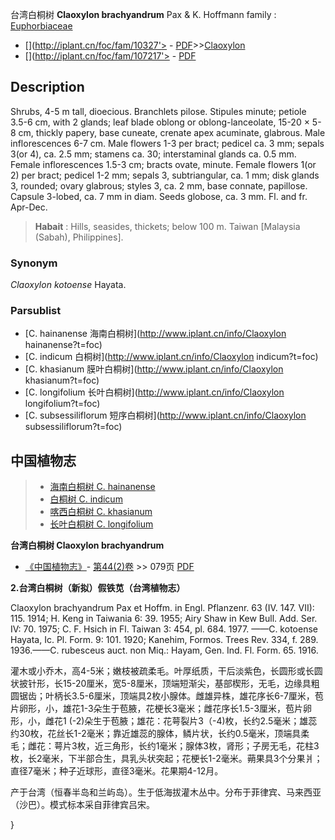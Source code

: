 台湾白桐树 **Claoxylon brachyandrum** Pax & K. Hoffmann
family : [Euphorbiaceae](http://www.iplant.cn/info/Euphorbiaceae?t=foc)
* [](http://iplant.cn/foc/fam/10327'> - [PDF](http://iplant.cn/foc/pdf/Euphorbiaceae.pdf)>>[Claoxylon](http://www.iplant.cn/info/Claoxylon?t=foc)
* [](http://iplant.cn/foc/fam/107217'> - [PDF](http://www.iplant.cn/foc/pdf/Claoxylon.pdf)

## Description

Shrubs, 4-5 m tall, dioecious. Branchlets pilose. Stipules minute; petiole 3.5-6 cm, with 2 glands; leaf blade oblong or oblong-lanceolate, 15-20 × 5-8 cm, thickly papery, base cuneate, crenate apex acuminate, glabrous. Male inflorescences 6-7 cm. Male flowers 1-3 per bract; pedicel ca. 3 mm; sepals 3(or 4), ca. 2.5 mm; stamens ca. 30; interstaminal glands ca. 0.5 mm. Female inflorescences 1.5-3 cm; bracts ovate, minute. Female flowers 1(or 2) per bract; pedicel 1-2 mm; sepals 3, subtriangular, ca. 1 mm; disk glands 3, rounded; ovary glabrous; styles 3, ca. 2 mm, base connate, papillose. Capsule 3-lobed, ca. 7 mm in diam. Seeds globose, ca. 3 mm. Fl. and fr. Apr-Dec.

> **Habait** : 
> Hills, seasides, thickets; below 100 m. Taiwan [Malaysia (Sabah), Philippines].

### Synonym
*Claoxylon kotoense* Hayata.


### Parsublist

* [C.  hainanense  海南白桐树](http://www.iplant.cn/info/Claoxylon hainanense?t=foc)
* [C.  indicum  白桐树](http://www.iplant.cn/info/Claoxylon indicum?t=foc)
* [C.  khasianum  膜叶白桐树](http://www.iplant.cn/info/Claoxylon khasianum?t=foc)
* [C.  longifolium  长叶白桐树](http://www.iplant.cn/info/Claoxylon longifolium?t=foc)
* [C.  subsessiliflorum  短序白桐树](http://www.iplant.cn/info/Claoxylon subsessiliflorum?t=foc)

## 中国植物志

> * [海南白桐树  C.  hainanense](Claoxylon-hainanense-海南白桐树.md)
> * [白桐树  C.  indicum](Claoxylon-indicum-白桐树.md)
> * [喀西白桐树  C.  khasianum](Claoxylon-khasianum-膜叶白桐树.md)
> * [长叶白桐树  C.  longifolium](Claoxylon-longifolium-长叶白桐树.md)

**台湾白桐树 Claoxylon brachyandrum**

* [《中国植物志》](http://www.iplant.cn/frps)- [第44(2)卷](http://www.iplant.cn/frps/vol/44(2)) >> 079页 [PDF](http://www.iplant.cn/frps/pdf/44(2)/079.PDF)

**2.台湾白桐树（新拟）假铁苋（台湾植物志）**

Claoxylon brachyandrum Pax et Hoffm. in Engl. Pflanzenr. 63 (IV. 147. VII): 115. 1914; H. Keng in Taiwania 6: 39. 1955; Airy Shaw in Kew Bull. Add. Ser. IV: 70. 1975; C. F. Hsich in Fl. Taiwan 3: 454, pl. 684. 1977. ——C. kotoense Hayata, Ic. Pl. Form. 9: 101. 1920; Kanehim, Formos. Trees Rev. 334, f. 289. 1936.——C. rubesceus auct. non Miq.: Hayam, Gen. Ind. Fl. Form. 65. 1916.

灌木或小乔木，高4-5米；嫩枝被疏柔毛。叶厚纸质，干后淡紫色，长圆形或长圆状披针形，长15-20厘米，宽5-8厘米，顶端短渐尖，基部楔形，无毛，边缘具粗圆锯齿；叶柄长3.5-6厘米，顶端具2枚小腺体。雌雄异株，雄花序长6-7厘米，苞片卵形，小，雄花1-3朵生于苞腋，花梗长3毫米；雌花序长1.5-3厘米，苞片卵形，小，雌花1 (-2)朵生于苞腋；雄花：花萼裂片3（-4)枚，长约2.5毫米；雄蕊约30枚，花丝长1-2毫米；靠近雄蕊的腺体，鳞片状，长约0.5毫米，顶端具柔毛；雌花：萼片3枚，近三角形，长约1毫米；腺体3枚，肾形；子房无毛，花柱3枚，长2毫米，下半部合生，具乳头状突起；花梗长1-2毫米。蒴果具3个分果爿；直径7毫米；种子近球形，直径3毫米。花果期4-12月。

产于台湾（恒春半岛和兰屿岛）。生于低海拔灌木丛中。分布于菲律宾、马来西亚（沙巴）。模式标本采自菲律宾吕宋。


}